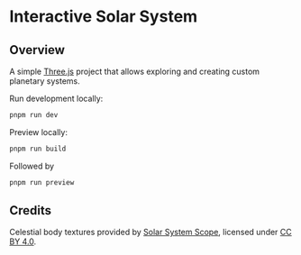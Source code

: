 # Interactive Solar System

## Overview

A simple [Three.js](https://threejs.org/) project that allows exploring and creating custom planetary systems.

Run development locally:

```bash
pnpm run dev
```

Preview locally:

```bash
pnpm run build
```

Followed by

```bash
pnpm run preview
```

## Credits

Celestial body textures provided by [Solar System Scope](https://www.solarsystemscope.com/textures/), licensed under [CC BY 4.0](https://creativecommons.org/licenses/by/4.0/).

